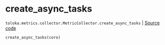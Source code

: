 # create_async_tasks
`toloka.metrics.collector.MetricCollector.create_async_tasks` | [Source code](https://github.com/Toloka/toloka-kit/blob/v1.1.4/src/metrics/collector.py#L66)

```python
create_async_tasks(coro)
```

